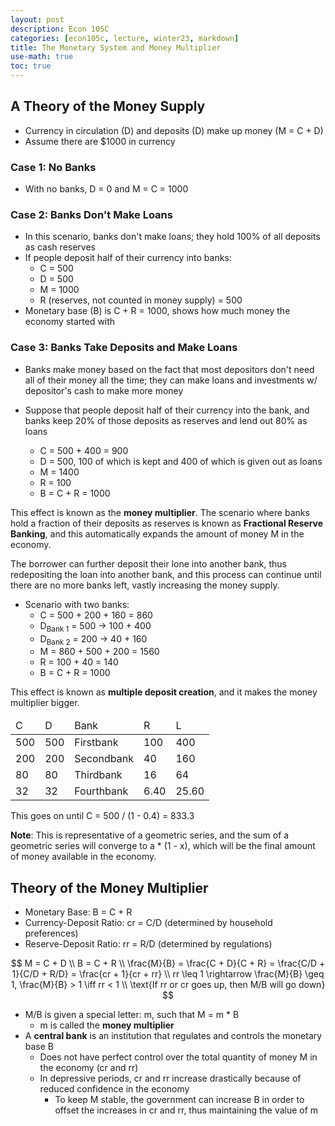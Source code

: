 ```yaml
---
layout: post
description: Econ 105C
categories: [econ105c, lecture, winter23, markdown]
title: The Monetary System and Money Multiplier
use-math: true
toc: true
---
```


## A Theory of the Money Supply

- Currency in circulation (D) and deposits (D) make up money (M = C + D)
- Assume there are $1000 in currency

### Case 1: No Banks

- With no banks, D = 0 and M = C = 1000

### Case 2: Banks Don't Make Loans

- In this scenario, banks don't make loans; they hold 100% of all deposits as cash reserves
- If people deposit half of their currency into banks:
    - C = 500
    - D = 500
    - M = 1000
    - R (reserves, not counted in money supply) = 500
- Monetary base (B) is C + R = 1000, shows how much money the economy started with

### Case 3: Banks Take Deposits and Make Loans

- Banks make money based on the fact that most depositors don't need all of their money all the time; they can make loans and investments w/ depositor's cash to make more money

- Suppose that people deposit half of their currency into the bank, and banks keep 20% of those deposits as reserves and lend out 80% as loans
    - C = 500 + 400 = 900
    - D = 500, 100 of which is kept and 400 of which is given out as loans
    - M = 1400
    - R = 100
    - B = C + R = 1000

This effect is known as the **money multiplier**. The scenario where banks hold a fraction of their deposits as reserves is known as **Fractional Reserve Banking**, and this automatically expands the amount of money M in the economy.

The borrower can further deposit their lone into another bank, thus redepositing the loan into another bank, and this process can continue until there are no more banks left, vastly increasing the money supply.

- Scenario with two banks:
    - C = 500 + 200 + 160 = 860
    - D<sub>Bank 1</sub> = 500 -> 100 + 400
    - D<sub>Bank 2</sub> = 200 -> 40 + 160
    - M = 860 + 500 + 200 = 1560
    - R = 100 + 40 = 140
    - B = C + R = 1000

This effect is known as **multiple deposit creation**, and it makes the money multiplier bigger.

<table>

<thead>
    <td>C</td>
    <td>D</td>
    <td>Bank</td>
    <td>R</td>
    <td>L</td>
</thead>

<tr>
    <td>500</td>
    <td>500</td>
    <td>Firstbank</td>
    <td>100</td>
    <td>400</td>
</tr>

<tr>
    <td>200</td>
    <td>200</td>
    <td>Secondbank</td>
    <td>40</td>
    <td>160</td>
</tr>

<tr>
    <td>80</td>
    <td>80</td>
    <td>Thirdbank</td>
    <td>16</td>
    <td>64</td>
</tr>

<tr>
    <td>32</td>
    <td>32</td>
    <td>Fourthbank</td>
    <td>6.40</td>
    <td>25.60</td>
</tr>

</table>

This goes on until C = 500 / (1 - 0.4) = 833.3

**Note**: This is representative of a geometric series, and the sum of a geometric series will converge to a * (1 - x), which will be the final amount of money available in the economy.

## Theory of the Money Multiplier

- Monetary Base: B = C + R
- Currency-Deposit Ratio: cr = C/D (determined by household preferences)
- Reserve-Deposit Ratio: rr = R/D (determined by regulations)

$$
M = C + D \\
B = C + R \\
\frac{M}{B} = \frac{C + D}{C + R} = \frac{C/D + 1}{C/D + R/D} = \frac{cr + 1}{cr + rr} \\
rr \leq 1 \rightarrow \frac{M}{B} \geq 1, \frac{M}{B} > 1 \iff rr < 1 \\
\text{If rr or cr goes up, then M/B will go down}
$$

- M/B is given a special letter: m, such that M = m * B
    - m is called the **money multiplier**
- A **central bank** is an institution that regulates and controls the monetary base B
    - Does not have perfect control over the total quantity of money M in the economy (cr and rr)
    - In depressive periods, cr and rr increase drastically because of reduced confidence in the economy
        - To keep M stable, the government can increase B in order to offset the increases in cr and rr, thus maintaining the value of m